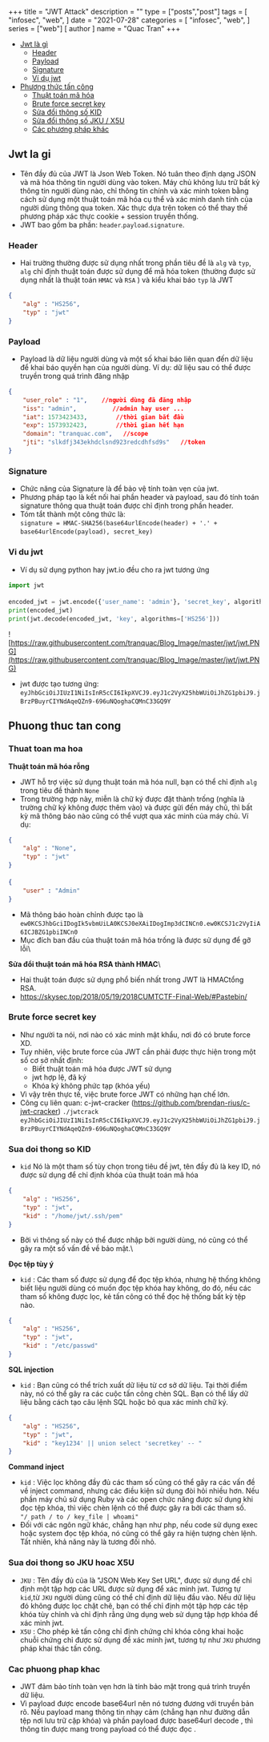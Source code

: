 +++
title = "JWT Attack"
description = ""
type = ["posts","post"]
tags = [
    "infosec",
    "web",
]
date = "2021-07-28"
categories = [
    "infosec",
    "web",
]
series = ["web"]
[ author ]
  name = "Quac Tran"
+++
* [Jwt là gì](#jwt-la-gi)
    * [Header](#header)
    * [Payload](#payload)
    * [Signature](#signature)
    * [Ví dụ jwt](#vi-du-jwt)
* [Phương thức tấn công](#phuong-thuc-tan-cong)
    * [Thuật toán mã hóa](#thuat-toan-ma-hoa)
    * [Brute force secret key](#brute-force-secret-key)
    * [Sửa đổi thông số KID](#sua-doi-thong-so-kid)
    * [Sửa đổi thông số JKU / X5U](#sua-doi-thong-so-jku-hoac-x5u)
    * [Các phương pháp khác](#cac-phuong-phap-khac)
## Jwt la gi
- Tên đầy đủ của JWT là Json Web Token. Nó tuân theo định dạng JSON và mã hóa thông tin người dùng vào token. Máy chủ không lưu trữ bất kỳ thông tin người dùng nào, chỉ thông tin chính và xác minh token bằng cách sử dụng một thuật toán mã hóa cụ thể và xác minh danh tính của người dùng thông qua token. Xác thực dựa trên token có thể thay thế phương pháp xác thực cookie + session truyền thống.
- JWT bao gồm ba phần: `header`.`payload`.`signature`.
### Header
- Hai trường thường được sử dụng nhất trong phần tiêu đề là `alg` và `typ`, `alg` chỉ định thuật toán được sử dụng để mã hóa token (thường được sử dụng nhất là thuật toán `HMAC` và `RSA` ) và kiểu khai báo `typ` là JWT
```json
{
    "alg" : "HS256",
    "typ" : "jwt"
}
```
### Payload
- Payload là dữ liệu người dùng và một số khai báo liên quan đến dữ liệu để khai báo quyền hạn của người dùng. Ví dụ: dữ liệu sau có thể được truyền trong quá trình đăng nhập
```json
{
    "user_role" : "1",    //người dùng đã đăng nhập
    "iss": "admin",          //admin hay user ...
    "iat": 1573423433,        //thời gian bắt đầu
    "exp": 1573932423,        //thời gian hết hạn
    "domain": "tranquac.com",   //scope
    "jti": "slkdfj343ekhdclsnd923redcdhfsd9s"   //token
}
```
### Signature
- Chức năng của Signature là để bảo vệ tính toàn vẹn của jwt.
- Phương pháp tạo là kết nối hai phần header và payload, sau đó tính toán signature thông qua thuật toán được chỉ định trong phần header.
- Tóm tắt thành một công thức là:\
`signature = HMAC-SHA256(base64urlEncode(header) + '.' + base64urlEncode(payload), secret_key)`
### Vi du jwt
- Ví dụ sử dụng python hay jwt.io đều cho ra jwt tương ứng
```python
import jwt

encoded_jwt = jwt.encode({'user_name': 'admin'}, 'secret_key', algorithm='HS256')
print(encoded_jwt)
print(jwt.decode(encoded_jwt, 'key', algorithms=['HS256']))
```
![https://raw.githubusercontent.com/tranquac/Blog_Image/master/jwt/jwt.PNG](https://raw.githubusercontent.com/tranquac/Blog_Image/master/jwt/jwt.PNG)
- jwt được tạo tương ứng:
`eyJhbGciOiJIUzI1NiIsInR5cCI6IkpXVCJ9.eyJ1c2VyX25hbWUiOiJhZG1pbiJ9.jBrzPBuyrCIYNdAqeQZn9-696uNQoghaCQMnC33GQ9Y`
## Phuong thuc tan cong
### Thuat toan ma hoa
**Thuật toán mã hóa rỗng**
- JWT hỗ trợ việc sử dụng thuật toán mã hóa null, bạn có thể chỉ định `alg` trong tiêu đề thành `None`
- Trong trường hợp này, miễn là chữ ký được đặt thành trống (nghĩa là trường chữ ký không được thêm vào) và được gửi đến máy chủ, thì bất kỳ mã thông báo nào cũng có thể vượt qua xác minh của máy chủ. Ví dụ:
```json
{
    "alg" : "None",
    "typ" : "jwt"
}

{
    "user" : "Admin"
}
```
- Mã thông báo hoàn chỉnh được tạo là `ew0KCSJhbGciIDogIk5vbmUiLA0KCSJ0eXAiIDogImp3dCINCn0.ew0KCSJ1c2VyIiA6ICJBZG1pbiINCn0`
- Mục đích ban đầu của thuật toán mã hóa trống là được sử dụng để gỡ lỗi\

**Sửa đổi thuật toán mã hóa RSA thành HMAC**\
- Hai thuật toán được sử dụng phổ biến nhất trong JWT là HMACtổng RSA.
- https://skysec.top/2018/05/19/2018CUMTCTF-Final-Web/#Pastebin/
### Brute force secret key
- Như người ta nói, nơi nào có xác minh mật khẩu, nơi đó có brute force XD.
- Tuy nhiên, việc brute force của JWT cần phải được thực hiện trong một số cơ sở nhất định:
    + Biết thuật toán mã hóa được JWT sử dụng
    + jwt hợp lệ, đã ký
    + Khóa ký không phức tạp (khóa yếu)
- Vì vậy trên thực tế, việc brute force JWT có những hạn chế lớn.
- Công cụ liên quan: c-jwt-cracker (https://github.com/brendan-rius/c-jwt-cracker)
`./jwtcrack eyJhbGciOiJIUzI1NiIsInR5cCI6IkpXVCJ9.eyJ1c2VyX25hbWUiOiJhZG1pbiJ9.jBrzPBuyrCIYNdAqeQZn9-696uNQoghaCQMnC33GQ9Y`
### Sua doi thong so KID
- `kid` Nó là một tham số tùy chọn trong tiêu đề jwt, tên đầy đủ là key ID, nó được sử dụng để chỉ định khóa của thuật toán mã hóa
```json
{
    "alg" : "HS256",
    "typ" : "jwt",
    "kid" : "/home/jwt/.ssh/pem"
}
```
- Bởi vì thông số này có thể được nhập bởi người dùng, nó cũng có thể gây ra một số vấn đề về bảo mật.\

**Đọc tệp tùy ý**
- `kid` : Các tham số được sử dụng để đọc tệp khóa, nhưng hệ thống không biết liệu người dùng có muốn đọc tệp khóa hay không, do đó, nếu các tham số không được lọc, kẻ tấn công có thể đọc hệ thống bất kỳ tệp nào.
```json
{
    "alg" : "HS256",
    "typ" : "jwt",
    "kid" : "/etc/passwd"
}
```

**SQL injection**
- `kid` : Bạn cũng có thể trích xuất dữ liệu từ cơ sở dữ liệu. Tại thời điểm này, nó có thể gây ra các cuộc tấn công chèn SQL. Bạn có thể lấy dữ liệu bằng cách tạo câu lệnh SQL hoặc bỏ qua xác minh chữ ký.
```json
{
    "alg" : "HS256",
    "typ" : "jwt",
    "kid" : "key1234' || union select 'secretkey' -- "
}
```

**Command inject**
- `kid` : Việc lọc không đầy đủ các tham số cũng có thể gây ra các vấn đề về inject command, nhưng các điều kiện sử dụng đòi hỏi nhiều hơn. Nếu phần máy chủ sử dụng Ruby và các open chức năng được sử dụng khi đọc tệp khóa, thì việc chèn lệnh có thể được gây ra bởi các tham số.\
`"/ path / to / key_file | whoami"`
- Đối với các ngôn ngữ khác, chẳng hạn như php, nếu code sử dụng exec hoặc system đọc tệp khóa, nó cũng có thể gây ra hiện tượng chèn lệnh. Tất nhiên, khả năng này là tương đối nhỏ.
### Sua doi thong so JKU hoac X5U
- `JKU` : Tên đầy đủ của là "JSON Web Key Set URL", được sử dụng để chỉ định một tập hợp các URL được sử dụng để xác minh jwt. Tương tự `kid`,từ `JKU` người dùng cũng có thể chỉ định dữ liệu đầu vào. Nếu dữ liệu đó không được lọc chặt chẽ, bạn có thể chỉ định một tập hợp các tệp khóa tùy chỉnh và chỉ định rằng ứng dụng web sử dụng tập hợp khóa để xác minh jwt.
- `X5U` : Cho phép kẻ tấn công chỉ định chứng chỉ khóa công khai hoặc chuỗi chứng chỉ được sử dụng để xác minh jwt, tương tự như `JKU` phương pháp khai thác tấn công.
### Cac phuong phap khac
- JWT đảm bảo tính toàn vẹn hơn là tính bảo mật trong quá trình truyền dữ liệu.
- Vì payload được encode base64url nên nó tương đương với truyền bản rõ. Nếu payload mang thông tin nhạy cảm (chẳng hạn như đường dẫn tệp nơi lưu trữ cặp khóa) và phần payload được base64url decode , thì thông tin được mang trong payload có thể được đọc .


